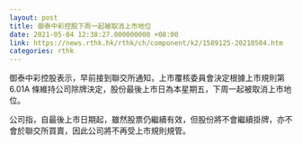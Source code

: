 ```yaml
---
layout: post
title: 御泰中彩控股下周一起被取消上市地位
date: 2021-05-04 12:38:27.000000000 +08:00
link: https://news.rthk.hk/rthk/ch/component/k2/1589125-20210504.htm
categories: rthk
---
```


御泰中彩控股表示，早前接到聯交所通知，上市覆核委員會決定根據上市規則第6.01A 條維持公司除牌決定，股份最後上市日為本星期五，下周一起被取消上市地位。

公司指，自最後上市日期起，雖然股票仍繼續有效，但股份將不會繼續掛牌，亦不會於聯交所買賣，因此公司將不再受上市規則規管。
